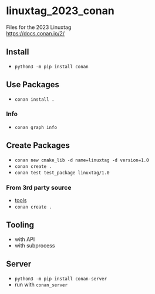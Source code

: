 # linuxtag_2023_conan

Files for the 2023 Linuxtag  
https://docs.conan.io/2/

## Install

* `python3 -m pip install conan`

## Use Packages

* `conan install .`

### Info

* `conan graph info`

## Create Packages

* `conan new cmake_lib -d name=linuxtag -d version=1.0`
* `conan create .`
* `conan test test_package linuxtag/1.0`

### From 3rd party source

* [tools](https://docs.conan.io/2/examples/tools.html)
* `conan create .`

## Tooling

* with API
* with subprocess

## Server

* `python3 -m pip install conan-server`
* run with `conan_server`
